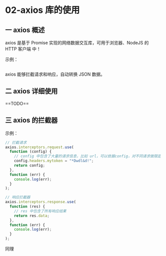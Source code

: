 # 02-axios 库的使用

## 一 axios 概述

axios 是基于 Promise 实现的网络数据交互库，可用于浏览器、NodeJS 的 HTTP 客户端 中！

示例：

```js

```

axios 能够拦截请求和响应，自动转换 JSON 数据。

## 二 axios 详细使用

==TODO==

## 三 axios 的拦截器

示例：

```js
// 拦截请求
axios.interceptors.request.use(
  function (config) {
    // config 中包含了大量的请求信息，比如 url，可以依据config，对不同请求做限定
    config.headers.mytoken = "*Dwdl&d!";
    return config;
  },
  function (err) {
    console.log(err);
  }
);

// 响应拦截器
axios.interceptors.response.use(
  function (res) {
    // res 中包含了所有响应结果
    return res.data;
  },
  function (err) {
    console.log(err);
  }
);
```

同理
